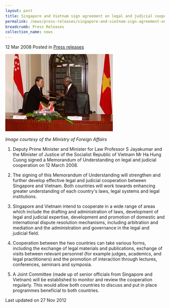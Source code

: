 ```yaml
---
layout: post
title: Singapore and Vietnam sign agreement on legal and judicial cooperation
permalink: /news/press-releases/singapore-and-vietnam-sign-agreement-on-legal-and-judicial-cooperation
breadcrumb: Press Releases
collection_name: news
---
```



12 Mar 2008 Posted in [Press releases](/news/press-releases)


![spore-and-scoialist-republic](/images/news/press-releases/2008/03/1399988699875.jpg)

*Image courtesy of the Ministry of Foreign Affairs*

1. Deputy Prime Minister and Minister for Law Professor S Jayakumar and the Minister of Justice of the Socialist Republic of Vietnam Mr Ha Hung Cuong signed a Memorandum of Understanding on legal and judicial cooperation on 12 March 2008.

2. The signing of this Memorandum of Understanding will strengthen and further develop effective legal and judicial cooperation between Singapore and Vietnam. Both countries will work towards enhancing greater understanding of each country's laws, legal systems and legal institutions.

3. Singapore and Vietnam intend to cooperate in a wide range of areas which include the drafting and administration of laws, development of legal and judicial expertise, development and promotion of domestic and international dispute resolution mechanisms, including arbitration and mediation and the administration and governance in the legal and judicial field. 

4. Cooperation between the two countries can take various forms, including the exchange of legal materials and publications, exchange of visits between relevant personnel (for example judges, academics, and legal practitioners) and the promotion of interaction through lectures, conferences, seminars and symposia. 

5. A Joint Committee (made up of senior officials from Singapore and Vietnam) will be established to monitor and review the cooperation regularly. This would allow both countries to discuss and put in place programmes beneficial to both countries.


<p class="right-side-updated">Last updated on 27 Nov 2012</p>
